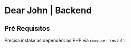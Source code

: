 # Dear John | Backend

## Pré Requisitos

Precisa instalar as dependências PHP via `composer install`.
